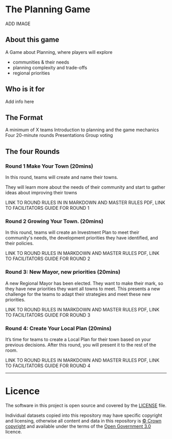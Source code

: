 # The Planning Game

ADD IMAGE

## About this game

A Game about Planning, where players will explore

- communities & their needs
- planning complexity and trade-offs
- regional priorities
  
## Who is it for

Add info here

## The Format

A minimum of X teams
Introduction to planning and the game mechanics
Four 20-minute rounds
Presentations
Group voting

## The four Rounds

### Round 1 Make Your Town (20mins)

In this round, teams will create and name their towns. 

They will learn more about the needs of their community and start to gather ideas about improving their towns

LINK TO ROUND RULES IN IN MARKDOWN AND MASTER RULES PDF, LINK TO FACILITATORS GUIDE FOR ROUND 1

### Round 2 Growing Your Town. (20mins)

In this round, teams will create an Investment Plan to meet their community's needs, the development priorities they have identified, and their policies. 

LINK TO ROUND RULES IN MARKDOWN AND MASTER RULES PDF, LINK TO FACILITATORS GUIDE FOR ROUND 2

### Round 3: New Mayor, new priorities (20mins)

A new Regional Mayor has been elected. They want to make their mark, so they have new priorities they want all towns to meet. This presents a new challenge for the teams to adapt their strategies and meet these new priorities.

LINK TO ROUND RULES IN MARKDOWN AND MASTER RULES PDF, LINK TO FACILITATORS GUIDE FOR ROUND 3

### Round 4: Create Your Local Plan (20mins)

It’s time for teams to create a Local Plan for their town based on your previous decisions. After this round, you will present it to the rest of the room.

LINK TO ROUND RULES IN MARKDOWN AND MASTER RULES PDF, LINK TO FACILITATORS GUIDE FOR ROUND 4

---
# Licence


The software in this project is open source and covered by the [LICENSE](LICENSE) file.

Individual datasets copied into this repository may have specific copyright and licensing, otherwise all content and data in this repository is
[© Crown copyright](http://www.nationalarchives.gov.uk/information-management/re-using-public-sector-information/copyright-and-re-use/crown-copyright/)
and available under the terms of the [Open Government 3.0](https://www.nationalarchives.gov.uk/doc/open-government-licence/version/3/) licence.

